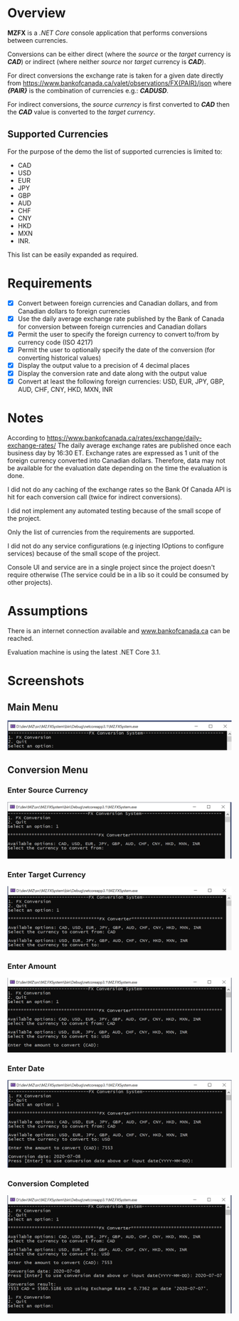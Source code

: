 # Overview
**MZFX** is a *.NET Core* console application that performs conversions between currencies.

Conversions can be either direct (where the *source* or the *target* currency is ***CAD***) or indirect (where neither *source* nor *target* currency is ***CAD***).

For direct conversions the exchange rate is taken for a given date directly from https://www.bankofcanada.ca/valet/observations/FX{PAIR}/json where ***{PAIR}*** is the combination of currencies e.g.: ***CADUSD***.

For indirect conversions, the *source currency* is first converted to ***CAD*** then the ***CAD*** value is converted to the *target currency*.

## Supported Currencies
For the purpose of the demo the list of supported currencies is limited to:
- CAD
- USD
- EUR
- JPY
- GBP
- AUD
- CHF
- CNY
- HKD
- MXN
- INR.

This list can be easily expanded as required.

# Requirements

- [x] Convert between foreign currencies and Canadian dollars, and from Canadian dollars to foreign currencies
- [x] Use the daily average exchange rate published by the Bank of Canada for conversion between foreign currencies and Canadian dollars
- [x] Permit the user to specify the foreign currency to convert to/from by currency code (ISO 4217)
- [x] Permit the user to optionally specify the date of the conversion (for converting historical values)
- [x] Display the output value to a precision of 4 decimal places
- [x] Display the conversion rate and date along with the output value
- [x] Convert at least the following foreign currencies: USD, EUR, JPY, GBP, AUD, CHF, CNY, HKD, MXN, INR

# Notes

According to https://www.bankofcanada.ca/rates/exchange/daily-exchange-rates/
The daily average exchange rates are published once each business day by 16:30 ET. Exchange rates are expressed as 1 unit of the foreign currency converted into Canadian dollars.
Therefore, data may not be available for the evaluation date depending on the time the evaluation is done.

I did not do any caching of the exchange rates so the Bank Of Canada API is hit for each conversion call (twice for indirect conversions).

I did not implement any automated testing because of the small scope of the project.

Only the list of currencies from the requirements are supported.

I did not do any service configurations (e.g injecting IOptions<T> to configure services) because of the small scope of the project.

Console UI and service are in a single project since the project doesn't require otherwise (The service could be in a lib so it could be consumed by other projects).

# Assumptions

There is an internet connection available and www.bankofcanada.ca can be reached.

Evaluation machine is using the latest .NET Core 3.1.


# Screenshots

## Main Menu
![alt MainMenu][MainMenu]

## Conversion Menu

### Enter Source Currency
![alt Enter Source Currency][ConversionMenu1]

### Enter Target Currency
![alt Enter Target Currency][ConversionMenu2]

### Enter Amount
![alt Enter Amount][ConversionMenu3]

### Enter Date
![alt Enter Date][ConversionMenu4]

### Conversion Completed
![alt Conversion Completed][ConversionCompleted]

[MainMenu]: ./docs/screenshots/MainMenu.PNG "Main Menu"
[ConversionMenu1]: ./docs/screenshots/ConversionMenu1.PNG "Conversion Menu1"
[ConversionMenu2]: ./docs/screenshots/ConversionMenu2.PNG "Conversion Menu2"
[ConversionMenu3]: ./docs/screenshots/ConversionMenu3.PNG "Conversion Menu3"
[ConversionMenu4]: ./docs/screenshots/ConversionMenu4.PNG "Conversion Menu4"
[ConversionCompleted]: ./docs/screenshots/ConversionCompleted.PNG "Conversion Completed"

